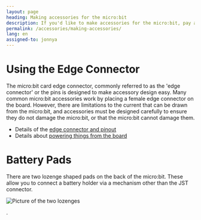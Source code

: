 ```yaml
---
layout: page
heading: Making accessories for the micro:bit
description: If you'd like to make accessories for the micro:bit, pay attention to the details on this page.
permalink: /accessories/making-accessories/
lang: en
assigned-to: jonnya
---
```


# Using the Edge Connector

The micro:bit card edge connector, commonly referred to as the 'edge connector' or the pins is designed to make accessory design easy. Many common micro:bit accessories work by placing a female edge connector on the board. However, there are limitations to the current that can be drawn from the micro:bit, and accessories must be designed carefully to ensure they do not damage the micro:bit, or that the micro:bit cannot damage them.

* Details of the [edge connector and pinout](/hardware/edgeconnector)
* Details about [powering things from the board](/hardware/powersupply)


# Battery Pads

There are two lozenge shaped pads on the back of the micro:bit. These allow you to connect a battery holder via a mechanism other than the JST connector.

![Picture of the two lozenges](/docs/accessories/assets/making-accessories-d7c25.png)



.
